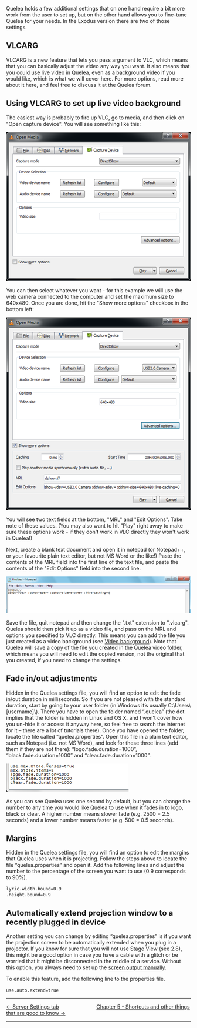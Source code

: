 Quelea holds a few additional settings that on one hand require a bit
more work from the user to set up, but on the other hand allows you to
fine-tune Quelea for your needs. In the Exodus version there are two of
those settings.

## VLCARG

VLCARG is a new feature that lets you pass argument to VLC, which means
that you can basically adjust the video any way you want. It also means
that you could use live video in Quelea, even as a background video if
you would like, which is what we will cover here. For more options, read
more about it here, and feel free to discuss it at the Quelea forum.

## Using VLCARG to set up live video background

The easiest way is probably to fire up VLC, go to media, and then click
on "Open capture device". You will see something like this:

![](Quelea_manual-e-079.png)

You can then select whatever you want - for this example we will use the
web camera connected to the computer and set the maximum size to
640x480. Once you are done, hit the "Show more options" checkbox in the
bottom left:

![](Quelea_manual-e-080.png)

You will see two text fields at the bottom, "MRL" and "Edit Options".
Take note of these values. (You may also want to hit "Play" right away
to make sure these options work - if they don't work in VLC directly
they won't work in Quelea\!)

Next, create a blank text document and open it in notepad (or Notepad++,
or your favourite plain text editor, but not MS Word or the like\!)
Paste the contents of the MRL field into the first line of the text
file, and paste the contents of the "Edit Options" field into the second
line.

![](Quelea_manual-e-081.png)

Save the file, quit notepad and then change the ".txt" extension to
".vlcarg". Quelea should then pick it up as a video file, and pass on
the MRL and options you specified to VLC directly. This means you can
add the file you just created as a video background (see [Video
background](Themes.md#video-background "Themes")). Note that Quelea will
save a copy of the file you created in the Quelea video folder, which
means you will need to edit the copied version, not the original that
you created, if you need to change the settings.

## Fade in/out adjustments

Hidden in the Quelea settings file, you will find an option to edit the
fade in/out duration in milliseconds. So if you are not pleased with the
standard duration, start by going to your user folder (in Windows it’s
usually C:\\Users\\ \[username\]\\). There you have to open the folder
named “.quelea” (the dot implies that the folder is hidden in Linux and
OS X, and I won’t cover how you un-hide it or access it anyway here, so
feel free to search the internet for it – there are a lot of tutorials
there). Once you have opened the folder, locate the file called
“quelea.properties”. Open this file in a plain text editor, such as
Notepad (i.e. not MS Word), and look for these three lines (add them if
they are not there): “logo.fade.duration=1000”,
“black.fade.duration=1000” and “clear.fade.duration=1000”.

![](Quelea_manual-e-082.png)

As you can see Quelea uses one second by default, but you can change the
number to any time you would like Quelea to use when it fades in to
logo, black or clear. A higher number means slower fade (e.g. 2500 = 2.5
seconds) and a lower number means faster (e.g. 500 = 0.5 seconds).

## Margins

Hidden in the Quelea settings file, you will find an option to edit the
margins that Quelea uses when it is projecting. Follow the steps above
to locate the file “quelea.properties” and open it. Add the following
lines and adjust the number to the percentage of the screen you want to
use (0.9 corresponds to
90%).

```
lyric.width.bound=0.9
.height.bound=0.9
```

## Automatically extend projection window to a recently plugged in device

Another setting you can change by editing “quelea.properties” is if you
want the projection screen to be automatically extended when you plug in
a projector. If you know for sure that you will not use Stage View (see
2.8), this might be a good option in case you have a cable with a glitch
or be worried that it might be disconnected in the middle of a service.
Without this option, you always need to set up the [screen output
manually](Display_tab.md "Display tab").

To enable this feature, add the following line to the properties file.

```
use.auto.extend=true
```

-----



[← Server Settings tab](Server_Settings_tab.md "Server Settings tab")
&nbsp;&nbsp;&nbsp;&nbsp;&nbsp;&nbsp;&nbsp;&nbsp;&nbsp;&nbsp;&nbsp;&nbsp;&nbsp;&nbsp;&nbsp;&nbsp;&nbsp;&nbsp;&nbsp;&nbsp;&nbsp;&nbsp;&nbsp;&nbsp; [Chapter 5 - Shortcuts and other things that
are good to know
→](Shortcuts_and_other_things_that_are_good_to_know.md "Shortcuts and other things that
are good to know")

---

